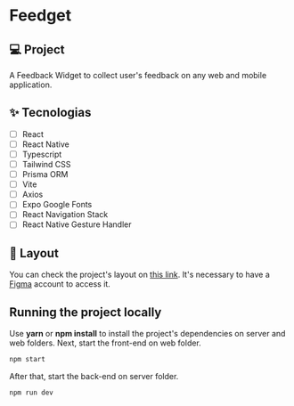 # Feedget

## 💻 Project
A Feedback Widget to collect user's feedback on any web and mobile application.

## ✨ Tecnologias

-   [ ] React
-   [ ] React Native
-   [ ] Typescript
-   [ ] Tailwind CSS
-   [ ] Prisma ORM
-   [ ] Vite
-   [ ] Axios
-   [ ] Expo Google Fonts
-   [ ] React Navigation Stack
-   [ ] React Native Gesture Handler

## 🔖 Layout

You can check the project's layout on [this link](https://www.figma.com/community/file/1102912516166573468). It's necessary to have a [Figma](http://figma.com/) account to access it.


## Running the project locally

Use **yarn** or **npm install** to install the project's dependencies on server and web folders.
Next, start the front-end on web folder.

```cl
npm start
```
After that, start the back-end on server folder.

```cl
npm run dev
```

<br />

